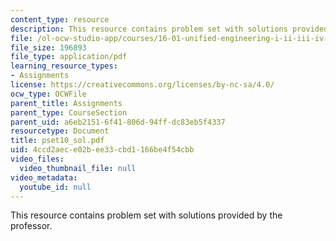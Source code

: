 ```yaml
---
content_type: resource
description: This resource contains problem set with solutions provided by the professor.
file: /ol-ocw-studio-app/courses/16-01-unified-engineering-i-ii-iii-iv-fall-2005-spring-2006/4ccd2aece02bee33cbd1166be4f54cbb_pset10_sol.pdf
file_size: 196893
file_type: application/pdf
learning_resource_types:
- Assignments
license: https://creativecommons.org/licenses/by-nc-sa/4.0/
ocw_type: OCWFile
parent_title: Assignments
parent_type: CourseSection
parent_uid: a6eb2151-6f41-806d-94ff-dc83eb5f4337
resourcetype: Document
title: pset10_sol.pdf
uid: 4ccd2aec-e02b-ee33-cbd1-166be4f54cbb
video_files:
  video_thumbnail_file: null
video_metadata:
  youtube_id: null
---
```

This resource contains problem set with solutions provided by the professor.